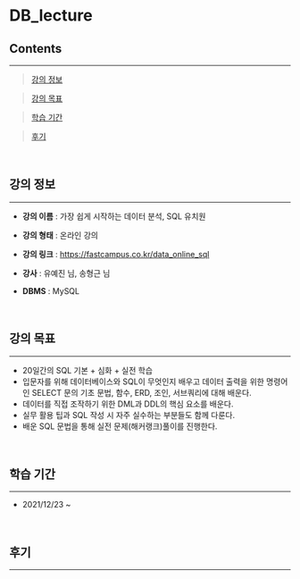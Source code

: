 # **DB_lecture**

## **Contents**
---
> [강의 정보](#강의-정보)

> [강의 목표](#강의-목표)

> [학습 기간](#학습-기간)

> [후기](#후기)

&nbsp;

## **강의 정보**
---
* **강의 이름** : 가장 쉽게 시작하는 데이터 분석, SQL 유치원

* **강의 형태** : 온라인 강의

* **강의 링크** : https://fastcampus.co.kr/data_online_sql

* **강사** : 유예진 님, 송형근 님

* **DBMS** : MySQL

&nbsp;

## **강의 목표**
---
* 20일간의 SQL 기본 + 심화 + 실전 학습
* 입문자를 위해 데이터베이스와 SQL이 무엇인지 배우고 데이터 출력을 위한 명령어인 SELECT 문의 기초 문법, 함수, ERD, 조인, 서브쿼리에 대해 배운다.
* 데이터를 직접 조작하기 위한 DML과 DDL의 핵심 요소를 배운다.
* 실무 활용 팁과 SQL 작성 시 자주 실수하는 부분들도 함께 다룬다.
* 배운 SQL 문법을 통해 실전 문제(해커랭크)풀이를 진행한다.

&nbsp;

## **학습 기간**
---
* 2021/12/23 ~

&nbsp;

## **후기**
---
